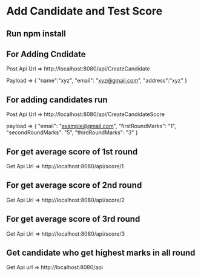 # Add Candidate and Test Score 

## Run npm install

## For Adding Cndidate

Post Api
Url => http://localhost:8080/api/CreateCandidate

Payload => {
                "name":"xyz",
                "email": "xyz@gmail.com",
                "address":"xyz"
            }


## For adding candidates run 

Post Api
Url => http://localhost:8080/api/CreateCandidateScore

payload => {
                "email": "example@gmail.com",
                "firstRoundMarks": "1",
                "secondRoundMarks": "5",
                "thirdRoundMarks": "3"
            }


## For get average score of 1st round

Get Api
Url => http://localhost:8080/api/score/1

## For get average score of 2nd round

Get Api
Url => http://localhost:8080/api/score/2

## For get average score of 3rd round

Get Api
Url => http://localhost:8080/api/score/3

## Get candidate who get highest marks in all round

Get Api
url => http://localhost:8080/api